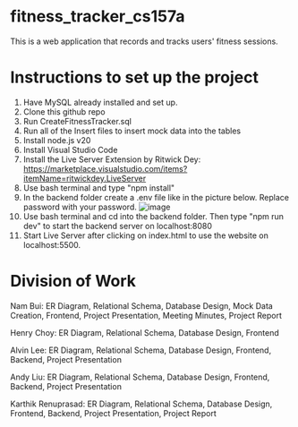 # fitness_tracker_cs157a
This is a web application that records and tracks users' fitness sessions.

# Instructions to set up the project
1. Have MySQL already installed and set up.
3. Clone this github repo
4. Run CreateFitnessTracker.sql
5. Run all of the Insert files to insert mock data into the tables
6. Install node.js v20
7. Install Visual Studio Code
8. Install the Live Server Extension by Ritwick Dey: https://marketplace.visualstudio.com/items?itemName=ritwickdey.LiveServer
9. Use bash terminal and type "npm install"
10. In the backend folder create a .env file like in the picture below. Replace password with your password. ![image](https://github.com/HowlinWaters/fitness_tracker_cs157a/assets/95559518/aa2f8484-4301-4617-92eb-965b526f4961)
11. Use bash terminal and cd into the backend folder. Then type "npm run dev" to start the backend server on localhost:8080
12. Start Live Server after clicking on index.html to use the website on localhost:5500. 

# Division of Work
Nam Bui: ER Diagram, Relational Schema, Database Design, Mock Data Creation, Frontend, Project Presentation, Meeting Minutes, Project Report

Henry Choy: ER Diagram, Relational Schema, Database Design, Frontend

Alvin Lee: ER Diagram, Relational Schema, Database Design, Frontend, Backend, Project Presentation

Andy Liu: ER Diagram, Relational Schema, Database Design, Frontend, Backend, Project Presentation

Karthik Renuprasad: ER Diagram, Relational Schema, Database Design, Frontend, Backend, Project Presentation, Project Report
